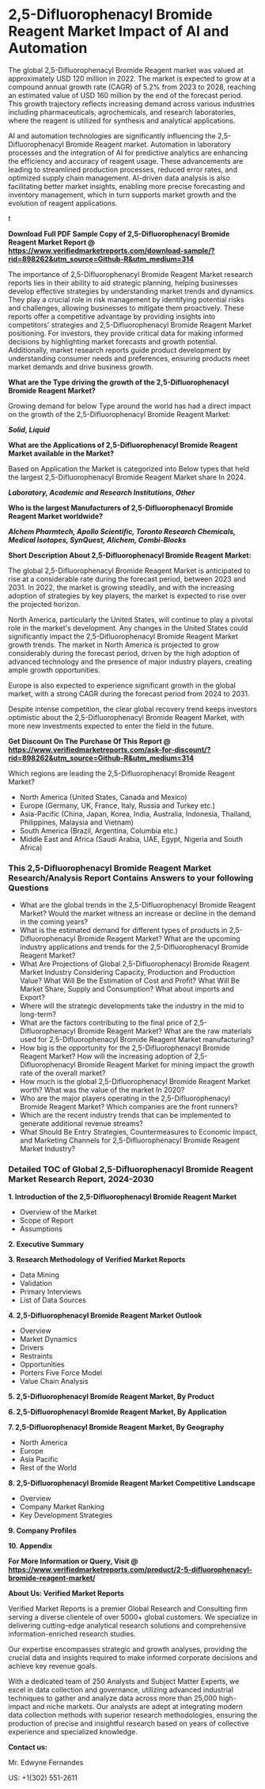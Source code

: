 <meta name="title" content="Global 2,5-Difluorophenacyl Bromide Reagent Market Impact of AI and Automation"><meta name="description" content="The global 2,5-Difluorophenacyl Bromide Reagent market was valued at approximately USD 120 million in 2022. The market is expected to grow at a compound annual growth "><meta name="title" content="2,5-Difluorophenacyl Bromide Reagent Market Size, Share, Scope, Trends, Growth, Opportunities, Analysis, Forecast"><h1>2,5-Difluorophenacyl Bromide Reagent Market Impact of AI and Automation</h1><p>The global 2,5-Difluorophenacyl Bromide Reagent market was valued at approximately USD 120 million in 2022. The market is expected to grow at a compound annual growth rate (CAGR) of 5.2% from 2023 to 2028, reaching an estimated value of USD 160 million by the end of the forecast period. This growth trajectory reflects increasing demand across various industries including pharmaceuticals, agrochemicals, and research laboratories, where the reagent is utilized for synthesis and analytical applications.</p><p>AI and automation technologies are significantly influencing the 2,5-Difluorophenacyl Bromide Reagent market. Automation in laboratory processes and the integration of AI for predictive analytics are enhancing the efficiency and accuracy of reagent usage. These advancements are leading to streamlined production processes, reduced error rates, and optimized supply chain management. AI-driven data analysis is also facilitating better market insights, enabling more precise forecasting and inventory management, which in turn supports market growth and the evolution of reagent applications.</p>t</p><p id="" class=""><strong>Download Full PDF Sample Copy of 2,5-Difluorophenacyl Bromide Reagent Market Report @ <a href="https://www.verifiedmarketreports.com/download-sample/?rid=898262&utm_source=Github-R&utm_medium=314" target="_blank">https://www.verifiedmarketreports.com/download-sample/?rid=898262&utm_source=Github-R&utm_medium=314</a></strong></p><p>The importance of&nbsp;2,5-Difluorophenacyl Bromide Reagent Market research reports lies in their ability to aid strategic planning, helping businesses develop effective strategies by understanding market trends and dynamics. They play a crucial role in risk management by identifying potential risks and challenges, allowing businesses to mitigate them proactively. These reports offer a competitive advantage by providing insights into competitors' strategies and 2,5-Difluorophenacyl Bromide Reagent Market positioning. For investors, they provide critical data for making informed decisions by highlighting market forecasts and growth potential. Additionally, market research reports guide product development by understanding consumer needs and preferences, ensuring products meet market demands and drive business growth.</p><p><strong>What are the&nbsp;Type driving the growth of the 2,5-Difluorophenacyl Bromide Reagent Market?</strong></p><p id="" class="">Growing demand for below Type around the world has had a direct impact on the growth of the 2,5-Difluorophenacyl Bromide Reagent Market:</p><em><strong>Solid, Liquid</strong></em></p><strong>What are the&nbsp;Applications&nbsp;of 2,5-Difluorophenacyl Bromide Reagent Market available in the Market?</strong></p><p id="" class="">Based on Application the Market is categorized into Below types that held the largest 2,5-Difluorophenacyl Bromide Reagent Market share In 2024.</p><em><strong>Laboratory, Academic and Research Institutions, Other</strong></em></p><strong>Who is the largest Manufacturers of 2,5-Difluorophenacyl Bromide Reagent Market worldwide?</strong></p><p><em><strong>Alchem Pharmtech, Apollo Scientific, Toronto Research Chemicals, Medical Isotopes, SynQuest, Alichem, Combi-Blocks</strong></em></p><p id="" class=""><strong>Short Description About 2,5-Difluorophenacyl Bromide Reagent Market:</strong></p><p>The global 2,5-Difluorophenacyl Bromide Reagent Market is anticipated to rise at a considerable rate during the forecast period, between 2023 and 2031. In 2022, the market is growing steadily, and with the increasing adoption of strategies by key players, the market is expected to rise over the projected horizon.</p><p>North America, particularly the United States, will continue to play a pivotal role in the market's development. Any changes in the United States could significantly impact the 2,5-Difluorophenacyl Bromide Reagent Market growth trends. The market in North America is projected to grow considerably during the forecast period, driven by the high adoption of advanced technology and the presence of major industry players, creating ample growth opportunities.</p><p>Europe is also expected to experience significant growth in the global market, with a strong CAGR during the forecast period from 2024 to 2031.</p><p>Despite intense competition, the clear global recovery trend keeps investors optimistic about the 2,5-Difluorophenacyl Bromide Reagent Market, with more new investments expected to enter the field in the future.</p><p id="" class=""><strong>Get Discount On The Purchase Of This Report @ <a href="https://www.verifiedmarketreports.com/ask-for-discount/?rid=898262&utm_source=Github-R&utm_medium=314" target="_blank">https://www.verifiedmarketreports.com/ask-for-discount/?rid=898262&utm_source=Github-R&utm_medium=314</a></strong></p>Which regions are leading the 2,5-Difluorophenacyl Bromide Reagent Market?</p><ul><li>North America (United States, Canada and Mexico)</li><li>Europe (Germany, UK, France, Italy, Russia and Turkey etc.)</li><li>Asia-Pacific (China, Japan, Korea, India, Australia, Indonesia, Thailand, Philippines, Malaysia and Vietnam)</li><li>South America (Brazil, Argentina, Columbia etc.)</li><li>Middle East and Africa (Saudi Arabia, UAE, Egypt, Nigeria and South Africa)</li></ul><h3 id="" class="">This 2,5-Difluorophenacyl Bromide Reagent Market Research/Analysis Report Contains Answers to your following Questions</h3><ul><li>What are the global trends in the 2,5-Difluorophenacyl Bromide Reagent Market? Would the market witness an increase or decline in the demand in the coming years?</li><li>What is the estimated demand for different types of products in 2,5-Difluorophenacyl Bromide Reagent Market? What are the upcoming industry applications and trends for the 2,5-Difluorophenacyl Bromide Reagent Market?</li><li>What Are Projections of Global 2,5-Difluorophenacyl Bromide Reagent Market Industry Considering Capacity, Production and Production Value? What Will Be the Estimation of Cost and Profit? What Will Be Market Share, Supply and Consumption? What about imports and Export?</li><li>Where will the strategic developments take the industry in the mid to long-term?</li><li>What are the factors contributing to the final price of 2,5-Difluorophenacyl Bromide Reagent Market? What are the raw materials used for 2,5-Difluorophenacyl Bromide Reagent Market manufacturing?</li><li>How big is the opportunity for the 2,5-Difluorophenacyl Bromide Reagent Market? How will the increasing adoption of 2,5-Difluorophenacyl Bromide Reagent Market for mining impact the growth rate of the overall market?</li><li>How much is the global 2,5-Difluorophenacyl Bromide Reagent Market worth? What was the value of the market In 2020?</li><li>Who are the major players operating in the 2,5-Difluorophenacyl Bromide Reagent Market? Which companies are the front runners?</li><li>Which are the recent industry trends that can be implemented to generate additional revenue streams?</li><li>What Should Be Entry Strategies, Countermeasures to Economic Impact, and Marketing Channels for 2,5-Difluorophenacyl Bromide Reagent Market Industry?</li></ul><h3 id="" class="">Detailed TOC of Global 2,5-Difluorophenacyl Bromide Reagent Market Research Report, 2024-2030</h3><p id="" class=""><strong>1. Introduction of the 2,5-Difluorophenacyl Bromide Reagent Market</strong></p><ul><li>Overview of the Market</li><li>Scope of Report</li><li>Assumptions</li></ul><p id="" class=""><strong>2. Executive Summary</strong></p><p id="" class=""><strong>3. Research Methodology of Verified Market Reports</strong></p><ul><li>Data Mining</li><li>Validation</li><li>Primary Interviews</li><li>List of Data Sources</li></ul><p id="" class=""><strong>4. 2,5-Difluorophenacyl Bromide Reagent Market Outlook</strong></p><ul><li>Overview</li><li>Market Dynamics</li><li>Drivers</li><li>Restraints</li><li>Opportunities</li><li>Porters Five Force Model</li><li>Value Chain Analysis</li></ul><p id="" class=""><strong>5. 2,5-Difluorophenacyl Bromide Reagent Market, By Product</strong></p><p id="" class=""><strong>6. 2,5-Difluorophenacyl Bromide Reagent Market, By Application</strong></p><p id="" class=""><strong>7. 2,5-Difluorophenacyl Bromide Reagent Market, By Geography</strong></p><ul><li>North America</li><li>Europe</li><li>Asia Pacific</li><li>Rest of the World</li></ul><p id="" class=""><strong>8. 2,5-Difluorophenacyl Bromide Reagent Market Competitive Landscape</strong></p><ul><li>Overview</li><li>Company Market Ranking</li><li>Key Development Strategies</li></ul><p id="" class=""><strong>9. Company Profiles</strong></p><p id="" class=""><strong>10. Appendix</strong></p><p id="" class=""><strong>For More Information or Query, Visit @ <a href="https://www.verifiedmarketreports.com/product/2-5-difluorophenacyl-bromide-reagent-market/" target="_blank">https://www.verifiedmarketreports.com/product/2-5-difluorophenacyl-bromide-reagent-market/</a></strong></p><p id="" class=""><strong>About Us: Verified Market Reports</strong></p><p id="" class="">Verified Market Reports is a premier Global Research and Consulting firm serving a diverse clientele of over 5000+ global customers. We specialize in delivering cutting-edge analytical research solutions and comprehensive information-enriched research studies.</p><p id="" class="">Our expertise encompasses strategic and growth analyses, providing the crucial data and insights required to make informed corporate decisions and achieve key revenue goals.</p><p id="" class="">With a dedicated team of 250 Analysts and Subject Matter Experts, we excel in data collection and governance, utilizing advanced industrial techniques to gather and analyze data across more than 25,000 high-impact and niche markets. Our analysts are adept at integrating modern data collection methods with superior research methodologies, ensuring the production of precise and insightful research based on years of collective experience and specialized knowledge.</p><p id="" class=""><strong>Contact us:</strong></p><p id="" class="">Mr. Edwyne Fernandes</p><p id="" class="">US: +1(302) 551-2611</p>